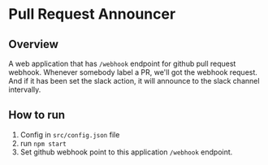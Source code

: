# Pull Request Announcer

## Overview
A web application that has `/webhook` endpoint for github pull request webhook.
Whenever somebody label a PR, we'll got the webhook request.
And if it has been set the slack action, it will announce to the slack channel intervally.

## How to run
1. Config in `src/config.json` file
2. run `npm start`
3. Set github webhook point to this application `/webhook` endpoint.
